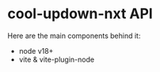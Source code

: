 # cool-updown-nxt API


Here are the main components behind it:
  - node v18+
  - vite & vite-plugin-node 
